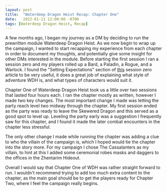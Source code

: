 ```yaml
---
layout: post
title:  "Waterdeep Dragon Heist Recap: Chapter One"
date:   2022-01-11 12:00:00 -0700
tags: [Waterdeep Dragon Heist, Recap]
---
```


A few months ago, I began my journey as a DM by deciding to run the prewritten module Waterdeep Dragon Heist. As we now begin to wrap up the campaign, I wanted to start recapping my experience from each chapter in order to document my thoughts, and potentially give some insight for other DMs interested in the module. Before starting the first session I ran a session zero and my players rolled up a Bard, a Paladin, a Rogue, and a Warlock. I found the "Setting Expectations" section of [this](https://slyflourish.com/dragon_heist_session_zero.html) session zero article to be very useful, it does a great job of explaining what style of adventure WDH is, and what types of characters would suit it.

Chapter One of Waterdeep Dragon Heist took us a little over two sessions that lasted four hours each. I ran the chapter mostly as written, however I made two key changes. The most important change I made was letting the party reach level two midway through the chapter. My first session ended as the party was ready to leave the Skewered Dragon and this served as a good spot to level up. Leveling the party early was a suggestion I frequently saw for this chapter, and I found it made the later combat encounters in the chapter less stressful.

The only other change I made while running the chapter was adding a clue to who the villain of the campaign is, which I hoped would tie the chapter into the story more. For my campaign I chose The Cassalanters as my villain, to hint at this I added some ceremonial robes masks and daggers to the offices in the Zhentarim Hideout.

Overall I would say that Chapter One of WDH was rather straight forward to run. I wouldn't recommend trying to add too much extra content to the chapter, as the main goal should be to get the players ready for Chapter Two, where I feel the campaign really begins.